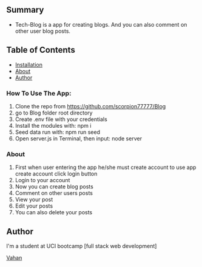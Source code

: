 ## Summary

- Tech-Blog is a app for creating blogs. And you can also comment on other user blog posts.


## Table of Contents

- [Installation](#installation)
- [About](#about)
- [Author](#author)


### How To Use The App:
1. Clone the repo from https://github.com/scorpion77777/Blog
2. go to Blog folder root directory
3. Create .env file with your credentials
4. Install the modules with: npm i
5. Seed data run with: npm run seed
6. Open server.js in Terminal, then input: node server 


### About

1. First when user entering the app he/she must create account to use app create account click login button
2. Login to your account
3. Now you can create blog posts
4. Comment on other users posts
5. View your post 
6. Edit your posts
7. You can also delete your posts


## Author

I'm a student at UCI bootcamp [full stack web development]

[Vahan](https://github.com/scorpion77777)
